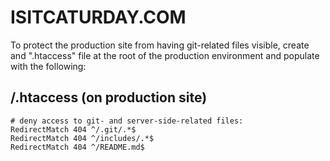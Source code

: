 # ISITCATURDAY.COM #

To protect the production site from having git-related files visible, create and ".htaccess" file at the root of the production environment and populate with the following:

## /.htaccess (on production site) ##
```apacheconf
# deny access to git- and server-side-related files:
RedirectMatch 404 ^/.git/.*$
RedirectMatch 404 ^/includes/.*$
RedirectMatch 404 ^/README.md$
```

